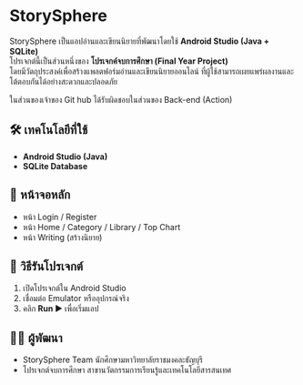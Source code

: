 # StorySphere

StorySphere เป็นแอปอ่านและเขียนนิยายที่พัฒนาโดยใช้ **Android Studio (Java + SQLite)**  
โปรเจกต์นี้เป็นส่วนหนึ่งของ **โปรเจกค์จบการศึกษา (Final Year Project)**  
โดยมีวัตถุประสงค์เพื่อสร้างแพลตฟอร์มอ่านและเขียนนิยายออนไลน์ ที่ผู้ใช้สามารถเผยแพร่ผลงานและโต้ตอบกันได้อย่างสะดวกและปลอดภัย

ในส่วนของเจ้าของ Git hub ได้รับผิดชอบในส่วนของ Back-end (Action)

## 🛠️ เทคโนโลยีที่ใช้
- **Android Studio (Java)**
- **SQLite Database**

## 📱 หน้าจอหลัก
- หน้า Login / Register  
- หน้า Home / Category / Library / Top Chart
- หน้า Writing (สร้างนิยาย)

## 🚀 วิธีรันโปรเจกต์
1. เปิดโปรเจกต์ใน Android Studio  
2. เชื่อมต่อ Emulator หรืออุปกรณ์จริง  
3. คลิก **Run ▶️** เพื่อเริ่มแอป  

## 👩‍💻 ผู้พัฒนา
- StorySphere Team  นักศึกษามหาวิทยาลัยราชมงคละธัญบุรี
- โปรเจกต์จบการศึกษา สาขานวัตกรรมการเรียนรู้และเทคโนโลยีสารสนเทศ
